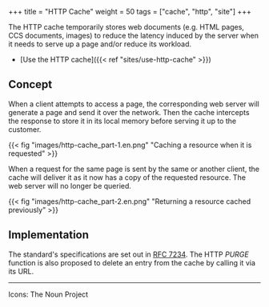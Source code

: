 +++
title = "HTTP Cache"
weight = 50
tags = ["cache", "http", "site"]
+++

The HTTP cache temporarily stores web documents (e.g. HTML pages, CCS documents, images) to reduce the latency induced by the server when it needs to serve up a page and/or reduce its workload.

- [Use the HTTP cache]({{< ref "sites/use-http-cache" >}})

## Concept

When a client attempts to access a page, the corresponding web server will generate a page and send it over the network. Then the cache intercepts the response to store it in its local memory before serving it up to the customer.

{{< fig "images/http-cache_part-1.en.png" "Caching a resource when it is requested" >}}

When a request for the same page is sent by the same or another client, the cache will deliver it as it now has a copy of the requested resource. The web server will no longer be queried.

{{< fig "images/http-cache_part-2.en.png" "Returning a resource cached previously" >}}

## Implementation

The standard's specifications are set out in [RFC 7234](https://tools.ietf.org/html/rfc7234). The HTTP *PURGE* function is also proposed to delete an entry from the cache by calling it via its URL.

---
Icons: The Noun Project
